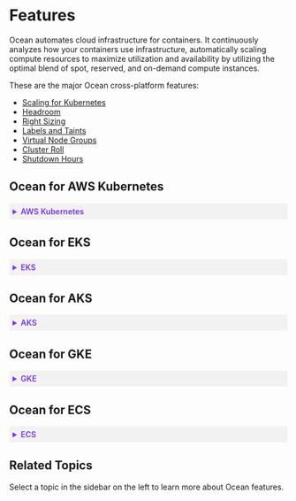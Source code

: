 # Features

Ocean automates cloud infrastructure for containers. It continuously analyzes how your containers use infrastructure, automatically scaling compute resources to maximize utilization and availability by utilizing the optimal blend of spot, reserved, and on-demand compute instances.

These are the major Ocean cross-platform features:

* [Scaling for Kubernetes](ocean/features/scaling-kubernetes)
* [Headroom](ocean/features/headroom)
* [Right Sizing](ocean/features/right-sizing)
* [Labels and Taints](ocean/features/labels-and-taints)
* [Virtual Node Groups](ocean/features/launch-specifications)
* [Cluster Roll](ocean/features/roll-gen)
* [Shutdown Hours](ocean/features/running-hours)

## Ocean for AWS Kubernetes

  <details style="background:#f2f2f2; padding:6px; margin:10px 0px 0px 0px">
   <summary markdown="span" style="color:#7632FE; font-weight:600" id=”texttolinkto”>AWS Kubernetes</summary>
   
   <div style="padding-left:16px">

  These features are ONLY available for Ocean AWS Kubernetes:

  * [Elastic IP](ocean/features/elastic-ip)
  * [Distribute Nodes by vCPU](ocean/features/distribute-vcpu)
  * [Set up Extended Resource Support](ocean/tutorials/set-up-extended-resource-support)  * 

   </div>
    </details>

## Ocean for EKS

 <details style="background:#f2f2f2; padding:6px; margin:10px 0px 0px 0px">
   <summary markdown="span" style="color:#7632FE; font-weight:600" id=”texttolinkto”>EKS</summary>
    
   <div style="padding-left:16px">

  These features are ONLY available for Ocean EKS:
  
  * [EKS AMI Auto Update](ocean/features/eks-auto-ami)
  * [Upgrade Kubernetes Version in an Ocean EKS Cluster](ocean/tutorials/upgrade-kubernetes-eks)

   </div>
    </details>

## Ocean for AKS

 <details style="background:#f2f2f2; padding:6px; margin:10px 0px 0px 0px">
   <summary markdown="span" style="color:#7632FE; font-weight:600" id=”texttolinkto”>AKS</summary>
   
   <div style="padding-left:16px">

These features are ONLY available for Ocean AKS:

- [Scheduled Roll via Console](ocean/features/roll)
- [Log Integration with Azure Blob](ocean/features/log-integration-with-azure-blob)
- [Migrate Workload to Ocean for AKS](ocean/tutorials/migrate-workload-aks)
- [Import AKS Cluster with Availability Zone Zero](https://docs.spot.io/ocean/features/vngs/az-zero-feature)
- [Select VMs for an AKS Virtual Node Group](https://docs.spot.io/ocean/features/vm-selection-aks)

>**Notes**: Ocean initiates actions in the Azure account. These actions are bound by the [Azure subscription limits and quotas](https://docs.microsoft.com/en-us/azure/azure-resource-manager/management/azure-subscription-service-limits) provided in the account.
>Ocean for AKS currently supports the import of Linux-based node pools only.

 </div>
  </details>

## Ocean for GKE
  
 <details style="background:#f2f2f2; padding:6px; margin:10px 0px 0px 0px">
   <summary markdown="span" style="color:#7632FE; font-weight:600" id=”texttolinkto”>GKE</summary>
  
   <div style="padding-left:16px">

These features are ONLY available for Ocean GKE:

* [Auto Update Process for GKE](ocean/features/auto-update-process-gke)
* [Create a Cluster for GKE Using Shared VPC](tutorials/create-cluster-gke-shared-vpc)
* [Auto Update Process for GKE](https://docs.spot.io/ocean/features/auto-update-process-gke)
* [Connect an Existing GKE Cluster](https://docs.spot.io/ocean/getting-started/gke)
* [Set Maximum Scale Down % for VNG or Cluster via the Console](https://docs.spot.io/ocean/features/max-scale-down-vng-gke-ui)


 </div>
  </details>

## Ocean for ECS

 <details style="background:#f2f2f2; padding:6px; margin:10px 0px 0px 0px">
   <summary markdown="span" style="color:#7632FE; font-weight:600" id=”texttolinkto”>ECS</summary>
   
   <div style="padding-left:16px">

These features are ONLY available for Ocean AWS ECS:

* [Scaling for ECS](ocean/features/scaling-ecs)
* [Cost Analysis per ECS Service](ocean/features/cost-analysis)
* [Migrate Elastigroups to Ocean (ECS)](ocean/tutorials/migrate-existing-egs-ecs)
* [Connect a Fargate Service](elastigroup/tutorials/amazon-ecs/import-fargate-services-to-ecs-elastigroup)*  

 </div>
  </details>

## Related Topics

Select a topic in the sidebar on the left to learn more about Ocean features.
